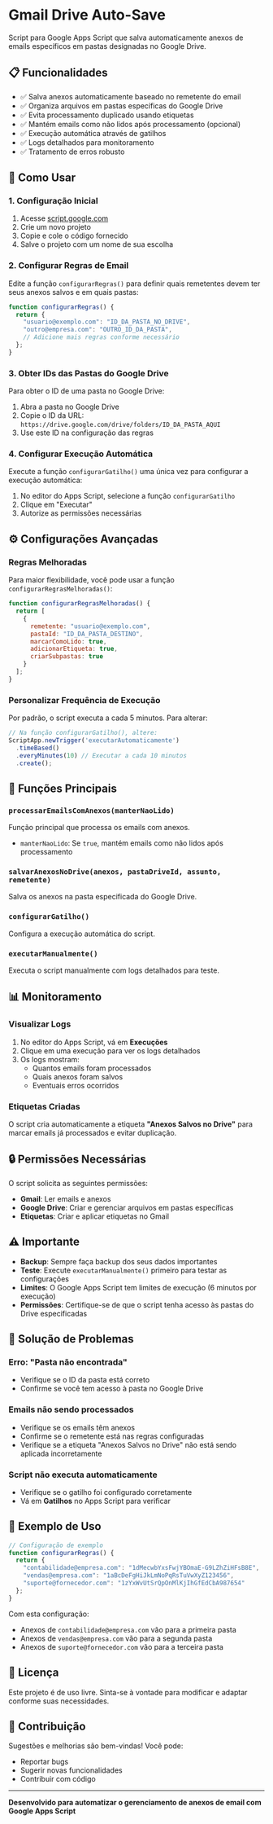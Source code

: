 # Gmail Drive Auto-Save

Script para Google Apps Script que salva automaticamente anexos de emails específicos em pastas designadas no Google Drive.

## 📋 Funcionalidades

- ✅ Salva anexos automaticamente baseado no remetente do email
- ✅ Organiza arquivos em pastas específicas do Google Drive
- ✅ Evita processamento duplicado usando etiquetas
- ✅ Mantém emails como não lidos após processamento (opcional)
- ✅ Execução automática através de gatilhos
- ✅ Logs detalhados para monitoramento
- ✅ Tratamento de erros robusto

## 🚀 Como Usar

### 1. Configuração Inicial

1. Acesse [script.google.com](https://script.google.com)
2. Crie um novo projeto
3. Copie e cole o código fornecido
4. Salve o projeto com um nome de sua escolha

### 2. Configurar Regras de Email

Edite a função `configurarRegras()` para definir quais remetentes devem ter seus anexos salvos e em quais pastas:

```javascript
function configurarRegras() {
  return {
    "usuario@exemplo.com": "ID_DA_PASTA_NO_DRIVE",
    "outro@empresa.com": "OUTRO_ID_DA_PASTA",
    // Adicione mais regras conforme necessário
  };
}
```

### 3. Obter IDs das Pastas do Google Drive

Para obter o ID de uma pasta no Google Drive:

1. Abra a pasta no Google Drive
2. Copie o ID da URL: `https://drive.google.com/drive/folders/ID_DA_PASTA_AQUI`
3. Use este ID na configuração das regras

### 4. Configurar Execução Automática

Execute a função `configurarGatilho()` uma única vez para configurar a execução automática:

1. No editor do Apps Script, selecione a função `configurarGatilho`
2. Clique em "Executar"
3. Autorize as permissões necessárias

## ⚙️ Configurações Avançadas

### Regras Melhoradas

Para maior flexibilidade, você pode usar a função `configurarRegrasMelhoradas()`:

```javascript
function configurarRegrasMelhoradas() {
  return [
    {
      remetente: "usuario@exemplo.com",
      pastaId: "ID_DA_PASTA_DESTINO",
      marcarComoLido: true,
      adicionarEtiqueta: true,
      criarSubpastas: true
    }
  ];
}
```

### Personalizar Frequência de Execução

Por padrão, o script executa a cada 5 minutos. Para alterar:

```javascript
// Na função configurarGatilho(), altere:
ScriptApp.newTrigger('executarAutomaticamente')
  .timeBased()
  .everyMinutes(10) // Executar a cada 10 minutos
  .create();
```

## 🔧 Funções Principais

### `processarEmailsComAnexos(manterNaoLido)`
Função principal que processa os emails com anexos.
- `manterNaoLido`: Se `true`, mantém emails como não lidos após processamento

### `salvarAnexosNoDrive(anexos, pastaDriveId, assunto, remetente)`
Salva os anexos na pasta especificada do Google Drive.

### `configurarGatilho()`
Configura a execução automática do script.

### `executarManualmente()`
Executa o script manualmente com logs detalhados para teste.

## 📊 Monitoramento

### Visualizar Logs

1. No editor do Apps Script, vá em **Execuções**
2. Clique em uma execução para ver os logs detalhados
3. Os logs mostram:
   - Quantos emails foram processados
   - Quais anexos foram salvos
   - Eventuais erros ocorridos

### Etiquetas Criadas

O script cria automaticamente a etiqueta **"Anexos Salvos no Drive"** para marcar emails já processados e evitar duplicação.

## 🔒 Permissões Necessárias

O script solicita as seguintes permissões:

- **Gmail**: Ler emails e anexos
- **Google Drive**: Criar e gerenciar arquivos em pastas específicas
- **Etiquetas**: Criar e aplicar etiquetas no Gmail

## ⚠️ Importante

- **Backup**: Sempre faça backup dos seus dados importantes
- **Teste**: Execute `executarManualmente()` primeiro para testar as configurações
- **Limites**: O Google Apps Script tem limites de execução (6 minutos por execução)
- **Permissões**: Certifique-se de que o script tenha acesso às pastas do Drive especificadas

## 🐛 Solução de Problemas

### Erro: "Pasta não encontrada"
- Verifique se o ID da pasta está correto
- Confirme se você tem acesso à pasta no Google Drive

### Emails não sendo processados
- Verifique se os emails têm anexos
- Confirme se o remetente está nas regras configuradas
- Verifique se a etiqueta "Anexos Salvos no Drive" não está sendo aplicada incorretamente

### Script não executa automaticamente
- Verifique se o gatilho foi configurado corretamente
- Vá em **Gatilhos** no Apps Script para verificar

## 🔄 Exemplo de Uso

```javascript
// Configuração de exemplo
function configurarRegras() {
  return {
    "contabilidade@empresa.com": "1dMecwbYxsFwjYBOmaE-G9LZhZiHFsB8E",
    "vendas@empresa.com": "1aBcDeFgHiJkLmNoPqRsTuVwXyZ123456",
    "suporte@fornecedor.com": "1zYxWvUtSrQpOnMlKjIhGfEdCbA987654"
  };
}
```

Com esta configuração:
- Anexos de `contabilidade@empresa.com` vão para a primeira pasta
- Anexos de `vendas@empresa.com` vão para a segunda pasta  
- Anexos de `suporte@fornecedor.com` vão para a terceira pasta

## 📝 Licença

Este projeto é de uso livre. Sinta-se à vontade para modificar e adaptar conforme suas necessidades.

## 🤝 Contribuição

Sugestões e melhorias são bem-vindas! Você pode:
- Reportar bugs
- Sugerir novas funcionalidades
- Contribuir com código

---

**Desenvolvido para automatizar o gerenciamento de anexos de email com Google Apps Script**
